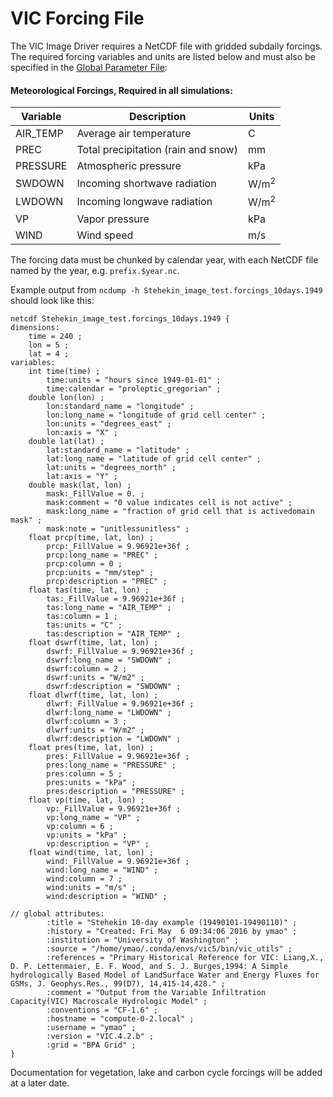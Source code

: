 # VIC Forcing File

The VIC Image Driver requires a NetCDF file with gridded subdaily forcings.  The required forcing variables and units are listed below and must also be specified in the [Global Parameter File](GlobalParam.md):

#### Meteorological Forcings, Required in all simulations:

| Variable   | Description                         | Units           |   
|------------|-------------------------------------|---------------- |
| AIR_TEMP   | Average air temperature             | C               |   
| PREC       | Total precipitation (rain and snow) | mm              |   
| PRESSURE   | Atmospheric pressure                | kPa             |   
| SWDOWN     | Incoming shortwave radiation        | W/m<sup>2</sup> |
| LWDOWN     | Incoming longwave radiation         | W/m<sup>2</sup> |
| VP         | Vapor pressure                      | kPa             |   
| WIND       | Wind speed                          | m/s             |   

The forcing data must be chunked by calendar year, with each NetCDF file named by the year, e.g. `prefix.$year.nc`. 

Example output from `ncdump -h Stehekin_image_test.forcings_10days.1949` should look like this: 

```
netcdf Stehekin_image_test.forcings_10days.1949 {
dimensions:
    time = 240 ;
    lon = 5 ;
    lat = 4 ;
variables:
    int time(time) ;
        time:units = "hours since 1949-01-01" ;
        time:calendar = "proleptic_gregorian" ;
    double lon(lon) ;
        lon:standard_name = "longitude" ;
        lon:long_name = "longitude of grid cell center" ;
        lon:units = "degrees_east" ;
        lon:axis = "X" ;
    double lat(lat) ;
        lat:standard_name = "latitude" ;
        lat:long_name = "latitude of grid cell center" ;
        lat:units = "degrees_north" ;
        lat:axis = "Y" ;
    double mask(lat, lon) ;
        mask:_FillValue = 0. ;
        mask:comment = "0 value indicates cell is not active" ;
        mask:long_name = "fraction of grid cell that is activedomain mask" ;
        mask:note = "unitlessunitless" ;
    float prcp(time, lat, lon) ;
        prcp:_FillValue = 9.96921e+36f ;
        prcp:long_name = "PREC" ;
        prcp:column = 0 ;
        prcp:units = "mm/step" ;
        prcp:description = "PREC" ;
    float tas(time, lat, lon) ;
        tas:_FillValue = 9.96921e+36f ;
        tas:long_name = "AIR_TEMP" ;
        tas:column = 1 ;
        tas:units = "C" ;
        tas:description = "AIR_TEMP" ;
    float dswrf(time, lat, lon) ;
        dswrf:_FillValue = 9.96921e+36f ;
        dswrf:long_name = "SWDOWN" ;
        dswrf:column = 2 ;
        dswrf:units = "W/m2" ;
        dswrf:description = "SWDOWN" ;
    float dlwrf(time, lat, lon) ;
        dlwrf:_FillValue = 9.96921e+36f ;
        dlwrf:long_name = "LWDOWN" ;
        dlwrf:column = 3 ;
        dlwrf:units = "W/m2" ;
        dlwrf:description = "LWDOWN" ;
    float pres(time, lat, lon) ;
        pres:_FillValue = 9.96921e+36f ;
        pres:long_name = "PRESSURE" ;
        pres:column = 5 ;
        pres:units = "kPa" ;
        pres:description = "PRESSURE" ;
    float vp(time, lat, lon) ;
        vp:_FillValue = 9.96921e+36f ;
        vp:long_name = "VP" ;
        vp:column = 6 ;
        vp:units = "kPa" ;
        vp:description = "VP" ;
    float wind(time, lat, lon) ;
        wind:_FillValue = 9.96921e+36f ;
        wind:long_name = "WIND" ;
        wind:column = 7 ;
        wind:units = "m/s" ;
        wind:description = "WIND" ;

// global attributes:
        :title = "Stehekin 10-day example (19490101-19490110)" ;
        :history = "Created: Fri May  6 09:34:06 2016 by ymao" ;
        :institution = "University of Washington" ;
        :source = "/home/ymao/.conda/envs/vic5/bin/vic_utils" ;
        :references = "Primary Historical Reference for VIC: Liang,X., D. P. Lettenmaier, E. F. Wood, and S. J. Burges,1994: A Simple hydrologically Based Model of LandSurface Water and Energy Fluxes for GSMs, J. Geophys.Res., 99(D7), 14,415-14,428." ;
        :comment = "Output from the Variable Infiltration Capacity(VIC) Macroscale Hydrologic Model" ;
        :conventions = "CF-1.6" ;
        :hostname = "compute-0-2.local" ;
        :username = "ymao" ;
        :version = "VIC.4.2.b" ;
        :grid = "BPA Grid" ;
}

```

Documentation for vegetation, lake and carbon cycle forcings will be added at a later date. 
